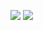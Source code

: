 ![](/C2-Programming-with-Javascript/week3/practice-quiz-intro-to-functional-programming/ss1.png)
![](/C2-Programming-with-Javascript/week3/practice-quiz-intro-to-functional-programming/ss2.png)